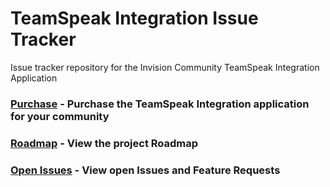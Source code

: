 # TeamSpeak Integration Issue Tracker

Issue tracker repository for the Invision Community TeamSpeak Integration Application

### [Purchase](https://invisioncommunity.com/files/file/9079-teamspeak-integration/) - Purchase the TeamSpeak Integration application for your community
### [Roadmap](https://github.com/nathan-fiscaletti/TeamSpeak-Integration-Issue-Tracker/projects/1) - View the project Roadmap
### [Open Issues](https://github.com/nathan-fiscaletti/TeamSpeak-Integration-Issue-Tracker/issues?q=is%3Aissue+is%3Aopen+sort%3Aupdated-desc) - View open Issues and Feature Requests
